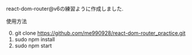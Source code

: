react-dom-router@v6の練習ように作成しました.

使用方法

0. git clone https://github.com/me990928/react-dom-router_practice.git
1. sudo npm install
2. sudo npm start


